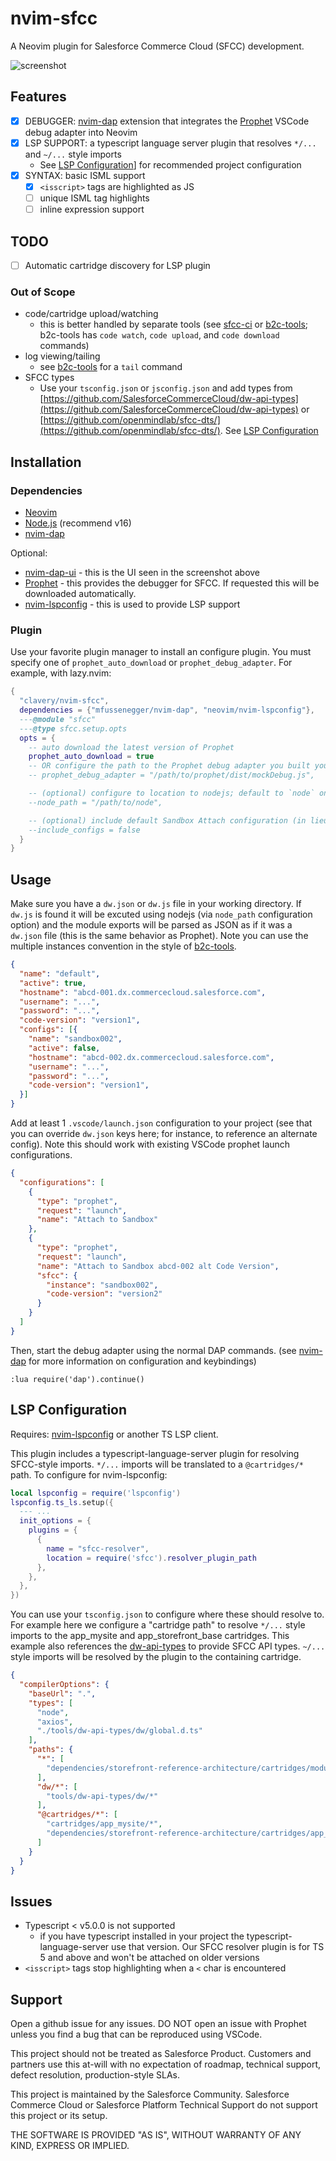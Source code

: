 # nvim-sfcc

A Neovim plugin for Salesforce Commerce Cloud (SFCC) development.

![screenshot](./docs/screenshot.png)

## Features

- [x] DEBUGGER: [nvim-dap][1] extension that integrates the [Prophet][2] VSCode debug adapter into Neovim
- [x] LSP SUPPORT: a typescript language server plugin that resolves `*/...` and `~/...` style imports
  - See [LSP Configuration](#lsp-configuration)] for recommended project configuration
- [x] SYNTAX: basic ISML support
  - [x] `<isscript>` tags are highlighted as JS
  - [ ] unique ISML tag highlights
  - [ ] inline expression support

## TODO

- [ ] Automatic cartridge discovery for LSP plugin

### Out of Scope

- code/cartridge upload/watching
  - this is better handled by separate tools (see [sfcc-ci][3] or [b2c-tools][4]; b2c-tools has `code watch`, `code upload`, and `code download` commands)
- log viewing/tailing
  - see [b2c-tools][4] for a `tail` command
- SFCC types
  - Use your `tsconfig.json` or `jsconfig.json` and add types from [https://github.com/SalesforceCommerceCloud/dw-api-types](https://github.com/SalesforceCommerceCloud/dw-api-types) or [https://github.com/openmindlab/sfcc-dts/](https://github.com/openmindlab/sfcc-dts/). See [LSP Configuration](#lsp-configuration)

## Installation

### Dependencies

- [Neovim](https://neovim.io/)
- [Node.js](https://nodejs.org/en/) (recommend v16)
- [nvim-dap][1]

Optional:

- [nvim-dap-ui][5] - this is the UI seen in the screenshot above
- [Prophet][2] - this provides the debugger for SFCC. If requested this will be downloaded automatically.
- [nvim-lspconfig][6] - this is used to provide LSP support

### Plugin

Use your favorite plugin manager to install an configure plugin. You must specify one of `prophet_auto_download` or `prophet_debug_adapter`. For example, with lazy.nvim:

```lua
{ 
  "clavery/nvim-sfcc", 
  dependencies = {"mfussenegger/nvim-dap", "neovim/nvim-lspconfig"},
  ---@module "sfcc"
  ---@type sfcc.setup.opts
  opts = { 
    -- auto download the latest version of Prophet
    prophet_auto_download = true
    -- OR configure the path to the Prophet debug adapter you built yourself from source
    -- prophet_debug_adapter = "/path/to/prophet/dist/mockDebug.js",

    -- (optional) configure to location to nodejs; default to `node` on your path
    --node_path = "/path/to/node",

    -- (optional) include default Sandbox Attach configuration (in lieu of a .vscode/launch.json)
    --include_configs = false
  }
}
```

## Usage

Make sure you have a `dw.json` or `dw.js` file in your working directory. If `dw.js` is found it will be excuted using nodejs (via `node_path` configuration option) and the module exports will be parsed as JSON as if it was a `dw.json` file (this is the same behavior as Prophet). Note you can use the multiple instances convention in the style of [b2c-tools][4].

```json
{
  "name": "default",
  "active": true,
  "hostname": "abcd-001.dx.commercecloud.salesforce.com",
  "username": "...",
  "password": "...",
  "code-version": "version1",
  "configs": [{
    "name": "sandbox002",
    "active": false,
    "hostname": "abcd-002.dx.commercecloud.salesforce.com",
    "username": "...",
    "password": "...",
    "code-version": "version1",
  }]
}
```

Add at least 1 `.vscode/launch.json` configuration to your project (see that you can override `dw.json` keys here; for instance, to reference an alternate config). Note this should work with existing VSCode prophet launch configurations.

```json
{
  "configurations": [
    {
      "type": "prophet",
      "request": "launch",
      "name": "Attach to Sandbox"
    },
    {
      "type": "prophet",
      "request": "launch",
      "name": "Attach to Sandbox abcd-002 alt Code Version",
      "sfcc": {
        "instance": "sandbox002",
        "code-version": "version2"
      }
    }
  ]
}
```

Then, start the debug adapter using the normal DAP commands. (see [nvim-dap][1] for more information on configuration and keybindings)

```vim
:lua require('dap').continue()
```

## LSP Configuration

Requires: [nvim-lspconfig][6] or another TS LSP client.

This plugin includes a typescript-language-server plugin for resolving SFCC-style imports. `*/...` imports will
be translated to a `@cartridges/*` path.  To configure for nvim-lspconfig:

```lua
local lspconfig = require('lspconfig')
lspconfig.ts_ls.setup({
  --- ...
  init_options = {
    plugins = {
      {
        name = "sfcc-resolver",
        location = require('sfcc').resolver_plugin_path
      },
    },
  },
})
```

You can use your `tsconfig.json` to configure where these should resolve to. For example here we configure a "cartridge path" to resolve `*/...` style imports to the app_mysite and app_storefront_base cartridges. This example also references the [dw-api-types](https://github.com/SalesforceCommerceCloud/dw-api-types) to provide SFCC API types. `~/...` style imports will be resolved by the plugin to the containing cartridge.

```json
{
  "compilerOptions": {
    "baseUrl": ".",
    "types": [
      "node",
      "axios",
      "./tools/dw-api-types/dw/global.d.ts"
    ],
    "paths": {
      "*": [
        "dependencies/storefront-reference-architecture/cartridges/modules/*"
      ],
      "dw/*": [
        "tools/dw-api-types/dw/*"
      ],
      "@cartridges/*": [
        "cartridges/app_mysite/*",
        "dependencies/storefront-reference-architecture/cartridges/app_storefront_base/*"
      ]
    }
  }
}
```


## Issues

- Typescript < v5.0.0 is not supported
  - if you have typescript installed in your project the typescript-language-server use that version. Our SFCC resolver plugin is for TS 5 and above and won't be attached on older versions
- `<isscript>` tags stop highlighting when a `<` char is encountered


## Support

Open a github issue for any issues. DO NOT open an issue with Prophet unless you find a bug that can be reproduced using VSCode.

This project should not be treated as Salesforce Product. Customers and partners use this at-will with no expectation of roadmap, technical support, defect resolution, production-style SLAs.

This project is maintained by the Salesforce Community. Salesforce Commerce Cloud or Salesforce Platform Technical Support do not support this project or its setup.

THE SOFTWARE IS PROVIDED "AS IS", WITHOUT WARRANTY OF ANY KIND, EXPRESS OR IMPLIED.


[1]: https://github.com/mfussenegger/nvim-dap
[2]: https://github.com/SqrTT/prophet/
[3]: https://github.com/SalesforceCommerceCloud/sfcc-ci
[4]: https://github.com/SalesforceCommerceCloud/b2c-tools
[5]: https://github.com/rcarriga/nvim-dap-ui
[6]: https://github.com/neovim/nvim-lspconfig

